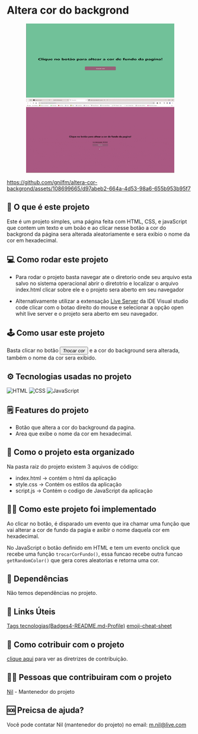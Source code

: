 # Altera cor do backgrond

<p align="center">

  <img src="./imagens/Captura%20de%20tela%202024-02-10%20142559.png" alt="Tela inicial" width="400px" height="200px">

  <img src="./imagens/gif-pagina-inicial.gif" alt="Aplicacão funcionando" width="400px" height="200px">
</p>

https://github.com/gnilfm/altera-cor-backgrond/assets/108699665/d97abeb2-664a-4d53-98a6-655b953b95f7

## 🤔 O que é este projeto
Este é um projeto simples, uma página feita com HTML, CSS, e javaScript que contem um texto e um boão e ao clicar nesse botão a cor do backgrond da página sera alterada aleatoriamente e sera exibio o nome da cor em hexadecimal.

## 💻 Como rodar este projeto
- Para rodar o projeto basta navegar ate o diretorio onde seu arquivo esta salvo no sistema operacional abrir o diretotrio e localizar o arquivo index.html clicar sobre ele e o projeto sera aberto em seu navegador

- Alternativamente utilizar a extensação [Live Server](https://marketplace.visualstudio.com/items?itemName=ritwickdey.LiveServer) da IDE Visual studio code clicar com o botao direito do mouse e selecionar a opção open whit live server e o projeto sera aberto em seu navegador.

## 🕹️ Como usar este projeto
Basta clicar no botão <button>*Trocar cor*</button>   e a cor do background sera alterada, também o nome da cor sera exibido.

## ⚙️ Tecnologias usadas no projeto

![HTML](https://img.shields.io/badge/HTML5-E34F26?style=for-the-badge&logo=html5&logoColor=white)
![CSS](https://img.shields.io/badge/CSS3-1572B6?style=for-the-badge&logo=css3&logoColor=white)
![JavaScript](https://img.shields.io/badge/JavaScript-323330?style=for-the-badge&logo=javascript&logoColor=F7DF1E)

## 🗒️ Features do projeto

- Botão que altera a cor do background da pagina.
- Area que exibe o nome da cor em hexadecimal.

## 📁 Como o projeto esta organizado

Na pasta raiz do projeto existem 3 aquivos de código:
- index.html -> contém o html da aplicação
- style.css -> Contém os estilos da aplicação
- script.js -> Contém o codigo de JavaScript da aplicação

## 🧑‍💻 Como este projeto foi implementado

Ao clicar no botão, é disparado um evento que ira chamar uma função que vai alterar a cor de fundo da pagia e axibir o nome daquela cor em hexadecimal.

No JavaScript o botão definido em HTML e tem um evento onclick que recebe uma função ```trocarCorFundo()```, essa funcao recebe outra funcao ```getRandomColor()``` que gera cores aleatorias e retorna uma cor.

## 🌟 Dependências

Não temos dependências no projeto.

## 💎 Links Úteis
[Tags tecnologias(Badges4-README.md-Profile)](https://github.com/alexandresanlim/Badges4-README.md-Profile#-languages-)
[emoji-cheat-sheet](https://github.com/ikatyang/emoji-cheat-sheet/blob/master/README.md)

## 🤝 Como cotribuir com o projeto

[clique aqui](./CONTRIBUTING.md) para ver as diretrizes de contribuição.

## 👨‍💻 Pessoas que contribuiram com o projeto

[Nil](https://github.com/gnilfm) - Mantenedor do projeto

## 🆘 Preicsa de ajuda?
Você pode contatar Nil (mantenedor do projeto) no email: m.nil@live.com
